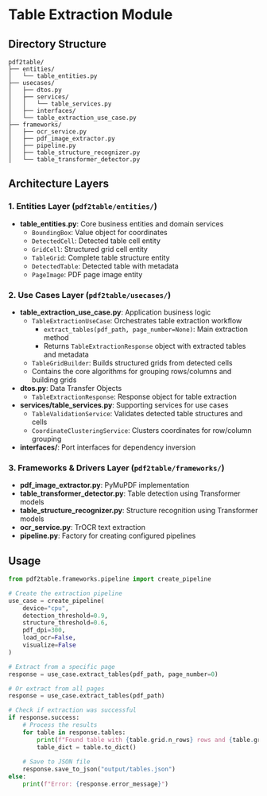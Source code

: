# Table Extraction Module

## Directory Structure
```
pdf2table/
├── entities/
│   └── table_entities.py
├── usecases/
│   ├── dtos.py
│   ├── services/
│   │   └── table_services.py
│   ├── interfaces/
│   └── table_extraction_use_case.py
├── frameworks/
│   ├── ocr_service.py
│   ├── pdf_image_extractor.py
│   ├── pipeline.py
│   ├── table_structure_recognizer.py
│   └── table_transformer_detector.py
```

## Architecture Layers

### 1. Entities Layer (`pdf2table/entities/`)
- **table_entities.py**: Core business entities and domain services
  - `BoundingBox`: Value object for coordinates
  - `DetectedCell`: Detected table cell entity
  - `GridCell`: Structured grid cell entity  
  - `TableGrid`: Complete table structure entity
  - `DetectedTable`: Detected table with metadata
  - `PageImage`: PDF page image entity

### 2. Use Cases Layer (`pdf2table/usecases/`)
- **table_extraction_use_case.py**: Application business logic
  - `TableExtractionUseCase`: Orchestrates table extraction workflow
    - `extract_tables(pdf_path, page_number=None)`: Main extraction method
    - Returns `TableExtractionResponse` object with extracted tables and metadata
  - `TableGridBuilder`: Builds structured grids from detected cells
  - Contains the core algorithms for grouping rows/columns and building grids
- **dtos.py**: Data Transfer Objects
  - `TableExtractionResponse`: Response object for table extraction
- **services/table_services.py**: Supporting services for use cases
  - `TableValidationService`: Validates detected table structures and cells
  - `CoordinateClusteringService`: Clusters coordinates for row/column grouping
- **interfaces/**: Port interfaces for dependency inversion

### 3. Frameworks & Drivers Layer (`pdf2table/frameworks/`)
- **pdf_image_extractor.py**: PyMuPDF implementation
- **table_transformer_detector.py**: Table detection using Transformer models
- **table_structure_recognizer.py**: Structure recognition using Transformer models
- **ocr_service.py**: TrOCR text extraction
- **pipeline.py**: Factory for creating configured pipelines

## Usage

```python
from pdf2table.frameworks.pipeline import create_pipeline

# Create the extraction pipeline
use_case = create_pipeline(
    device="cpu",
    detection_threshold=0.9,
    structure_threshold=0.6,
    pdf_dpi=300,
    load_ocr=False,
    visualize=False
)

# Extract from a specific page
response = use_case.extract_tables(pdf_path, page_number=0)

# Or extract from all pages
response = use_case.extract_tables(pdf_path)

# Check if extraction was successful
if response.success:
    # Process the results
    for table in response.tables:
        print(f"Found table with {table.grid.n_rows} rows and {table.grid.n_cols} columns")
        table_dict = table.to_dict()
    
    # Save to JSON file
    response.save_to_json("output/tables.json")
else:
    print(f"Error: {response.error_message}")
```
